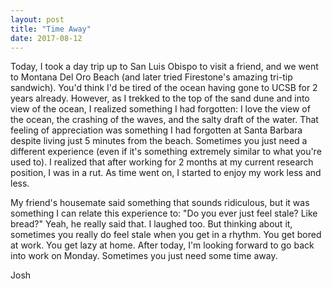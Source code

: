 ```yaml
---
layout: post
title: "Time Away"
date: 2017-08-12
---
```


Today, I took a day trip up to San Luis Obispo to visit a friend, and we went to Montana Del Oro Beach (and later tried Firestone's amazing tri-tip sandwich). You'd think I'd be tired of the ocean having gone to UCSB for 2 years already. However, as I trekked to the top of the sand dune and into view of the ocean, I realized something I had forgotten: I love the view of the ocean, the crashing of the waves, and the salty draft of the water. That feeling of appreciation was something I had forgotten at Santa Barbara despite living just 5 minutes from the beach. Sometimes you just need a different experience (even if it's something extremely similar to what you're used to). I realized that after working for 2 months at my current research position, I was in a rut. As time went on, I started to enjoy my work less and less.

My friend's housemate said something that sounds ridiculous, but it was something I can relate this experience to: "Do you ever just feel stale? Like bread?" Yeah, he really said that. I laughed too. But thinking about it, sometimes you really do feel stale when you get in a rhythm. You get bored at work. You get lazy at home. After today, I'm looking forward to go back into work on Monday. Sometimes you just need some time away.

Josh
